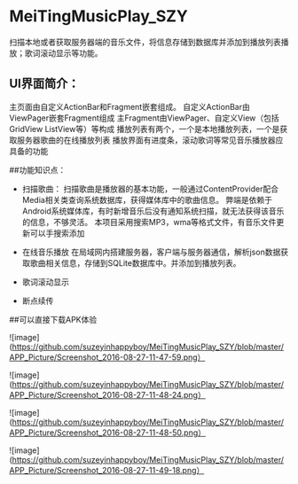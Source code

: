 # MeiTingMusicPlay_SZY
扫描本地或者获取服务器端的音乐文件，将信息存储到数据库并添加到播放列表播放；歌词滚动显示等功能。                                


UI界面简介：
----
主页面由自定义ActionBar和Fragment嵌套组成。
自定义ActionBar由ViewPager嵌套Fragment组成
主Fragment由ViewPager、自定义View（包括GridView ListView等）等构成
播放列表有两个，一个是本地播放列表，一个是获取服务器歌曲的在线播放列表
播放界面有进度条，滚动歌词等常见音乐播放器应具备的功能

##功能知识点：

* 扫描歌曲：
扫描歌曲是播放器的基本功能，一般通过ContentProvider配合Media相关类查询系统数据库，获得媒体库中的歌曲信息。
弊端是依赖于Android系统媒体库，有时新增音乐后没有通知系统扫描，就无法获得该音乐的信息，不够灵活。
本项目采用搜索MP3，wma等格式文件，有音乐文件更新可以手搜索添加

* 在线音乐播放
在局域网内搭建服务器，客户端与服务器通信，解析json数据获取歌曲相关信息，存储到SQLite数据库中。并添加到播放列表。

* 歌词滚动显示

* 断点续传


##可以直接下载APK体验

![image](https://github.com/suzeyinhappyboy/MeiTingMusicPlay_SZY/blob/master/APP_Picture/Screenshot_2016-08-27-11-47-59.png）

![image](https://github.com/suzeyinhappyboy/MeiTingMusicPlay_SZY/blob/master/APP_Picture/Screenshot_2016-08-27-11-48-24.png）

![image](https://github.com/suzeyinhappyboy/MeiTingMusicPlay_SZY/blob/master/APP_Picture/Screenshot_2016-08-27-11-48-50.png）

![image](https://github.com/suzeyinhappyboy/MeiTingMusicPlay_SZY/blob/master/APP_Picture/Screenshot_2016-08-27-11-49-18.png）
